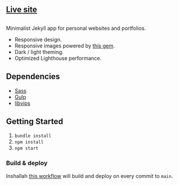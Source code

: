 ## [Live site](https://mrfacundo.github.io/)

##

Minimalist Jekyll app for personal websites and portfolios.

- Responsive design.
- Responsive images powered by [this gem](https://github.com/rbuchberger/jekyll_picture_tag).
- Dark / light theming.
- Optimized Lighthouse performance.

## Dependencies

- [Sass](https://sass-lang.com/install/#:~:text=You%20can%20install%20Sass%20on,else%20you%20need%20to%20install.)
- [Gulp](https://gulpjs.com/docs/en/getting-started/quick-start)
- [libvips](https://github.com/libvips/libvips/wiki)

## Getting Started

1.  `bundle install`
2.  `npm install`
3.  `npm start`

### Build & deploy

Inshallah [this workflow](/.github/workflows/jekyll-gh-pages.yml) will build and deploy on every commit to `main`.
